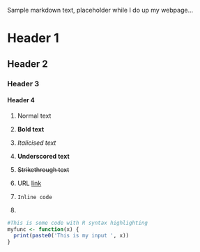 Sample markdown text, placeholder while I do up my webpage...

# Header 1

## Header 2

### Header 3

#### Header 4

1. Normal text

2. **Bold text**

3. *Italicised text*

4. __Underscored text__

5. ~~Strikethrough text~~

6. URL [link](https://www.google.com.sg "Google SG home page")

7. `Inline code`

8. 
```r 
#This is some code with R syntax highlighting
myfunc <- function(x) {
  print(paste0('This is my input ', x))
}
```
